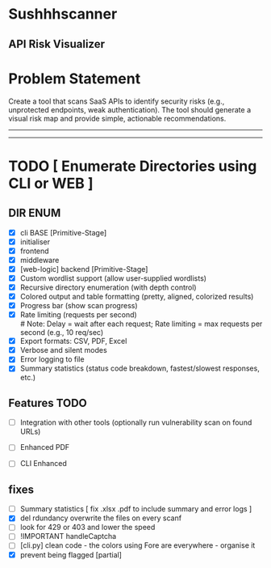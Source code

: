 # Sushhhscanner
## API Risk Visualizer

# Problem Statement
Create a tool that scans SaaS APIs to identify security risks (e.g., unprotected endpoints, weak authentication). The tool should generate a visual risk map and provide simple, actionable recommendations.

----------
----------

# TODO [ Enumerate Directories using CLI or WEB ]

## DIR ENUM 
   
- [x] cli BASE [Primitive-Stage]
- [x] initialiser
- [x] frontend
- [x] middleware 
- [x] [web-logic] backend [Primitive-Stage]
- [x] Custom wordlist support (allow user-supplied wordlists)
- [x] Recursive directory enumeration (with depth control)
- [x] Colored output and table formatting (pretty, aligned, colorized results)
- [x] Progress bar (show scan progress)
- [x] Rate limiting (requests per second)  
      # Note: Delay = wait after each request; Rate limiting = max requests per second (e.g., 10 req/sec)
- [x] Export formats: CSV, PDF, Excel
- [x] Verbose and silent modes
- [x] Error logging to file
- [x] Summary statistics (status code breakdown, fastest/slowest responses, etc.)

## Features TODO

- [ ] Integration with other tools (optionally run vulnerability scan on found URLs)
- [ ] Enhanced PDF
- [ ] CLI Enhanced


## fixes

- [ ] Summary statistics [ fix .xlsx .pdf to include summary and error logs ]
- [x] del rdundancy overwrite the files on every scanf
- [ ] look for 429 or 403 and lower the speed
- [ ] !IMPORTANT handleCaptcha
- [ ] [cli.py] clean code - the colors using Fore are everywhere - organise it
- [X] prevent being flagged [partial]
